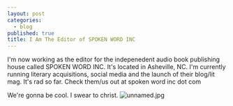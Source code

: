 ```yaml
---
layout: post
categories: 
  - blog
published: true
title: I Am The Editor of SPOKEN WORD INC
---
```








I'm now working as the editor for the indepenedent audio book publishing house called SPOKEN WORD INC. It's located in Asheville, NC. I'm currently running literary acquisitions, social media and the launch of their blog/lit mag. It's rad so far. Check them/us out at spoken word inc dot com

We're gonna be cool. I swear to christ. ![unnamed.jpg]({{site.baseurl}}/media/unnamed.jpg)
